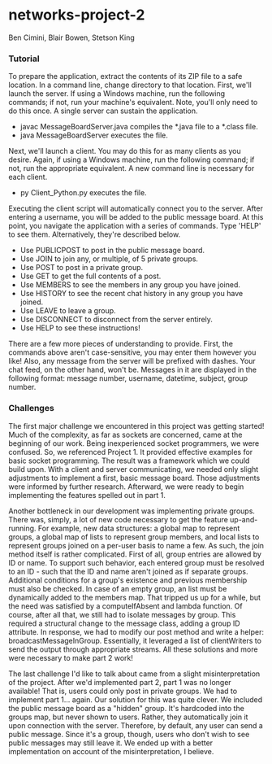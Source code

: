 # networks-project-2
Ben Cimini, Blair Bowen, Stetson King

### Tutorial
To prepare the application, extract the contents of its ZIP file to a safe location. In a
command line, change directory to that location. First, we'll launch the server. If using a
Windows machine, run the following commands; if not, run your machine's equivalent. Note,
you'll only need to do this once. A single server can sustain the application.
- javac MessageBoardServer.java compiles the *.java file to a *.class file.
- java MessageBoardServer executes the file.

Next, we'll launch a client. You may do this for as many clients as you desire. Again, if
using a Windows machine, run the following command; if not, run the appropriate equivalent.
A new command line is necessary for each client.
- py Client_Python.py executes the file.

Executing the client script will automatically connect you to the server. After entering a
username, you will be added to the public message board. At this point, you navigate the
application with a series of commands. Type 'HELP' to see them. Alternatively, they're
described below.
- Use PUBLICPOST to post in the public message board.
- Use JOIN to join any, or multiple, of 5 private groups.
- Use POST to post in a private group.
- Use GET to get the full contents of a post.
- Use MEMBERS to see the members in any group you have joined.
- Use HISTORY to see the recent chat history in any group you have joined.
- Use LEAVE to leave a group.
- Use DISCONNECT to disconnect from the server entirely.
- Use HELP to see these instructions!

There are a few more pieces of understanding to provide. First, the commands above aren't
case-sensitive, you may enter them however you like! Also, any message from the server will
be prefixed with dashes. Your chat feed, on the other hand, won't be. Messages in it are
displayed in the following format: message number, username, datetime, subject, group number.

### Challenges
The first major challenge we encountered in this project was getting started! Much of the
complexity, as far as sockets are concerned, came at the beginning of our work. Being
inexperienced socket programmers, we were confused. So, we referenced Project 1. It provided
effective examples for basic socket programming. The result was a framework which we could
build upon. With a client and server communicating, we needed only slight adjustments to
implement a first, basic message board. Those adjustments were informed by further research.
Afterward, we were ready to begin implementing the features spelled out in part 1.

Another bottleneck in our development was implementing private groups. There was, simply, a lot
of new code necessary to get the feature up-and-running. For example, new data structures: a
global map to represent groups, a global map of lists to represent group members, and local
lists to represent groups joined on a per-user basis to name a few. As such, the join method
itself is rather complicated. First of all, group entries are allowed by ID or name. To support
such behavior, each entered group must be resolved to an ID - such that the ID and name aren't
joined as if separate groups. Additional conditions for a group's existence and previous
membership must also be checked. In case of an empty group, an list must be dynamically added
to the members map. That tripped us up for a while, but the need was satisfied by a
computeIfAbsent and lambda function. Of course, after all that, we still had to isolate
messages by group. This required a structural change to the message class, adding a group ID
attribute. In response, we had to modify our post method and write a helper:
broadcastMessageInGroup. Essentially, it leveraged a list of clientWriters to send the output
through appropriate streams. All these solutions and more were necessary to make part 2 work!

The last challenge I'd like to talk about came from a slight misinterpretation of the project.
After we'd implemented part 2, part 1 was no longer available! That is, users could only
post in private groups. We had to implement part 1... again. Our solution for this was quite
clever. We included the public message board as a "hidden" group. It's hardcoded into the
groups map, but never shown to users. Rather, they automatically join it upon connection with
the server. Therefore, by default, any user can send a public message. Since it's a group,
though, users who don't wish to see public messages may still leave it. We ended up with a
better implementation on account of the misinterpretation, I believe. 